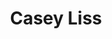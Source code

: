 ---
avatar: /images/people/casey.jpg
avatar_small: /images/people/casey_small.jpg
bio: I’m a podcaster, developer, and writer living and working in the suburbs of Richmond,
  Virginia, USA. I married up (way up) and have somehow convinced my amazing wife,
  Erin, to stay with me for over a decade now.
homepage: https://www.caseyliss.com/
instagram: https://instagram.com/caseyliss
linkedin: null
title: Casey Liss
twitter: null
type: guest
username: casey
youtube: null
---